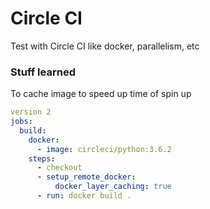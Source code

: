 # Circle CI

Test with Circle CI like docker, parallelism, etc


### Stuff learned

To cache image to speed up time of spin up

```yaml
version 2
jobs:
  build:
    docker:
      - image: circleci/python:3.6.2
    steps:
      - checkout
      - setup_remote_docker:
          docker_layer_caching: true
      - run: docker build . 
```
